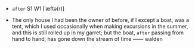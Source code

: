 - `after` S1 W1 [ˈæftə(r)]



- The only house I had been the owner of before, if I except a boat, was a tent, which I used occasionally when making excursions in the summer, and this is still rolled up in my garret; but the boat, `after` passing from hand to hand, has gone down the stream of time —— walden